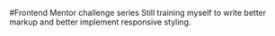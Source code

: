#Frontend Mentor challenge series 
Still training myself to write better markup and better implement responsive styling.
